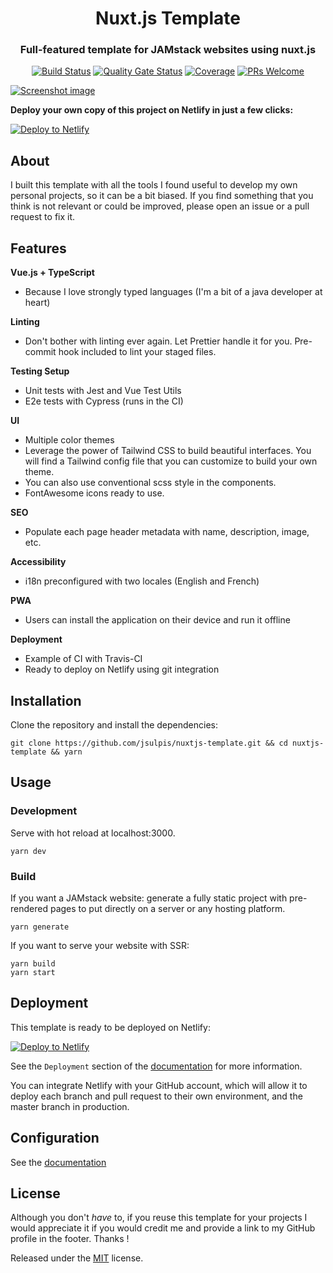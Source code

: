 <span align="center">
  
<h1>Nuxt.js Template</h1>
<h3>Full-featured template for JAMstack websites using nuxt.js</h3>

<p>
  
[![Build Status](https://travis-ci.org/jsulpis/nuxtjs-template.svg?branch=master)](https://travis-ci.org/jsulpis/nuxtjs-template)
[![Quality Gate Status](https://sonarcloud.io/api/project_badges/measure?project=nuxt-template&metric=alert_status)](https://sonarcloud.io/dashboard?id=nuxt-template)
[![Coverage](https://sonarcloud.io/api/project_badges/measure?project=nuxt-template&metric=coverage)](https://sonarcloud.io/dashboard?id=nuxt-template)
[![PRs Welcome](https://img.shields.io/badge/PRs-welcome-brightgreen.svg)](http://makeapullrequest.com)
</p>

<a href="https://nuxtjs-template.netlify.app">
  <img class="repo-preview" src="https://raw.githubusercontent.com/jsulpis/nuxtjs-template/master/preview.png" alt="Screenshot image"/>
</a>

</span>

**Deploy your own copy of this project on Netlify in just a few clicks:**

[![Deploy to Netlify](https://www.netlify.com/img/deploy/button.svg)](https://app.netlify.com/start/deploy?repository=https://github.com/jsulpis/nuxtjs-template)

## About

I built this template with all the tools I found useful to develop my own personal projects, so it can be a bit biased. If you find something that you think is not relevant or could be improved, please open an issue or a pull request to fix it.

## Features

**Vue.js + TypeScript**

- Because I love strongly typed languages (I'm a bit of a java developer at heart)

**Linting**

- Don't bother with linting ever again. Let Prettier handle it for you. Pre-commit hook included to lint your staged files.

**Testing Setup**

- Unit tests with Jest and Vue Test Utils
- E2e tests with Cypress (runs in the CI)

**UI**

- Multiple color themes
- Leverage the power of Tailwind CSS to build beautiful interfaces. You will find a Tailwind config file that you can customize to build your own theme.
- You can also use conventional scss style in the components.
- FontAwesome icons ready to use.

**SEO**

- Populate each page header metadata with name, description, image, etc.

**Accessibility**

- i18n preconfigured with two locales (English and French)

**PWA**

- Users can install the application on their device and run it offline

**Deployment**

- Example of CI with Travis-CI
- Ready to deploy on Netlify using git integration

## Installation

Clone the repository and install the dependencies:

```shell
git clone https://github.com/jsulpis/nuxtjs-template.git && cd nuxtjs-template && yarn
```

## Usage

### Development

Serve with hot reload at localhost:3000.

```
yarn dev
```

### Build

If you want a JAMstack website: generate a fully static project with pre-rendered pages to put directly on a server or any hosting platform.

```
yarn generate
```

If you want to serve your website with SSR:

```
yarn build
yarn start
```

## Deployment

This template is ready to be deployed on Netlify:

[![Deploy to Netlify](https://www.netlify.com/img/deploy/button.svg)](https://app.netlify.com/start/deploy?repository=https://github.com/jsulpis/nuxtjs-template)

See the `Deployment` section of the [documentation](https://nuxtjs-template.netlify.app/documentation) for more information.

You can integrate Netlify with your GitHub account, which will allow it to deploy each branch and pull request to their own environment, and the master branch in production.

## Configuration

See the [documentation](https://nuxtjs-template.netlify.app/documentation)

## License

Although you don't _have_ to, if you reuse this template for your projects I would appreciate it if you would credit me and provide a link to my GitHub profile in the footer. Thanks !

Released under the [MIT](https://github.com/jsulpis/nuxtjs-template/blob/master/LICENSE) license.
